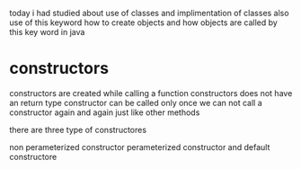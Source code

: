 today i had studied about use of classes and implimentation of classes
also use of this keyword
how to create objects and how objects are called by this key word in java


# constructors
constructors are created while calling a function
constructors does not have an return type
constructor can be called only once we can not call a constructor again and again just like other methods

there are three type of constructores

non perameterized constructor
perameterized constructor
and default constructore

